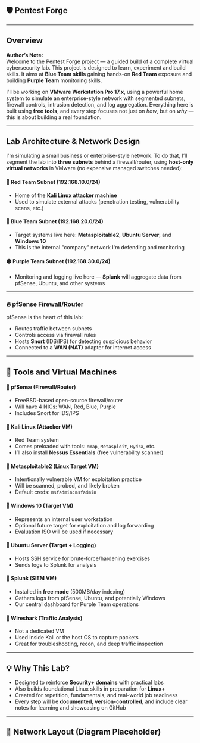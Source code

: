 ## 🛡️ Pentest Forge

---

## Overview

**Author’s Note:**  
Welcome to the Pentest Forge project — a guided build of a complete virtual cybersecurity lab. This project is designed to learn, experiment and build skills. It aims at **Blue Team skills** gaining hands-on **Red Team** exposure and building **Purple Team** monitoring skills.

I'll be working on **VMware Workstation Pro 17.x**, using a powerful home system to simulate an enterprise-style network with segmented subnets, firewall controls, intrusion detection, and log aggregation. Everything here is built using **free tools**, and every step focuses not just on *how*, but on *why* — this is about building a real foundation.

---

##  Lab Architecture & Network Design

I'm simulating a small business or enterprise-style network. To do that, I’ll segment the lab into **three subnets** behind a firewall/router, using **host-only virtual networks** in VMware (no expensive managed switches needed):

#### 🔴 Red Team Subnet (192.168.10.0/24)

- Home of the **Kali Linux attacker machine**
- Used to simulate external attacks (penetration testing, vulnerability scans, etc.)

#### 🔵 Blue Team Subnet (192.168.20.0/24)

- Target systems live here: **Metasploitable2**, **Ubuntu Server**, and **Windows 10**
- This is the internal "company" network I'm defending and monitoring

#### 🟣 Purple Team Subnet (192.168.30.0/24)

- Monitoring and logging live here — **Splunk** will aggregate data from pfSense, Ubuntu, and other systems

---

### 🔥 pfSense Firewall/Router

pfSense is the heart of this lab:
- Routes traffic between subnets
- Controls access via firewall rules
- Hosts **Snort** (IDS/IPS) for detecting suspicious behavior
- Connected to a **WAN (NAT)** adapter for internet access

---

## 🧰 Tools and Virtual Machines

#### 🔸 pfSense (Firewall/Router)
- FreeBSD-based open-source firewall/router
- Will have 4 NICs: WAN, Red, Blue, Purple
- Includes Snort for IDS/IPS

#### 🔸 Kali Linux (Attacker VM)
- Red Team system
- Comes preloaded with tools: `nmap`, `Metasploit`, `Hydra`, etc.
- I’ll also install **Nessus Essentials** (free vulnerability scanner)

#### 🔸 Metasploitable2 (Linux Target VM)
- Intentionally vulnerable VM for exploitation practice
- Will be scanned, probed, and likely broken
- Default creds: `msfadmin:msfadmin`

#### 🔸 Windows 10 (Target VM)
- Represents an internal user workstation
- Optional future target for exploitation and log forwarding
- Evaluation ISO will be used if necessary

#### 🔸 Ubuntu Server (Target + Logging)
- Hosts SSH service for brute-force/hardening exercises
- Sends logs to Splunk for analysis

#### 🔸 Splunk (SIEM VM)
- Installed in **free mode** (500MB/day indexing)
- Gathers logs from pfSense, Ubuntu, and potentially Windows
- Our central dashboard for Purple Team operations

#### 🔸 Wireshark (Traffic Analysis)
- Not a dedicated VM
- Used inside Kali or the host OS to capture packets
- Great for troubleshooting, recon, and deep traffic inspection

---

## 💡 Why This Lab?

- Designed to reinforce **Security+ domains** with practical labs
- Also builds foundational Linux skills in preparation for **Linux+**
- Created for repetition, fundamentals, and real-world job readiness
- Every step will be **documented, version-controlled**, and include clear notes for learning and showcasing on GitHub

---

## 🧭 Network Layout (Diagram Placeholder)
